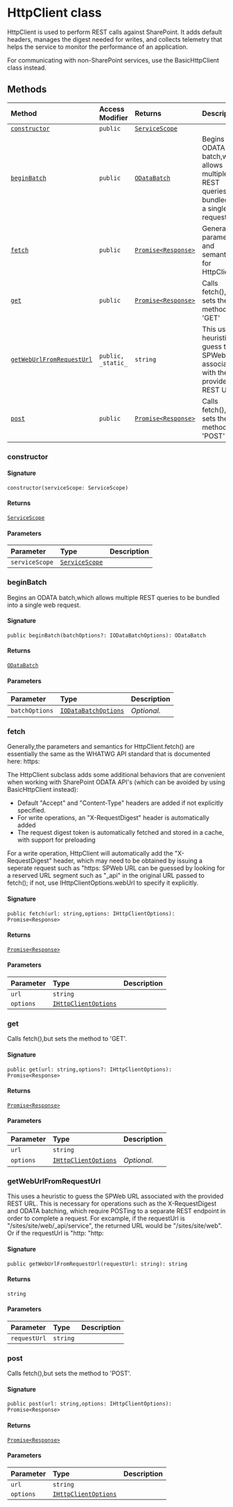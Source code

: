# HttpClient class





HttpClient is used to perform REST calls against SharePoint. It adds default 
headers, manages the digest needed for writes, and collects telemetry that 
helps the service to monitor the performance of an application. 
 
For communicating with non-SharePoint services, use the BasicHttpClient 
class instead.






## Methods

| Method	   | Access Modifier | Returns	| Description|
|:-------------|:----|:-------|:-----------|
|[`constructor`](#constructor)     | `public` | [`ServiceScope`](ServiceScope.md) |  |
|[`beginBatch`](#beginbatch)     | `public` | [`ODataBatch`](ODataBatch.md) | Begins an ODATA batch,which allows multiple REST queries to be bundled into  a single web request |
|[`fetch`](#fetch)     | `public` | [`Promise<Response>`](Promise.md) | Generally,the parameters and semantics for HttpClient |
|[`get`](#get)     | `public` | [`Promise<Response>`](Promise.md) | Calls fetch(),but sets the method to 'GET' |
|[`getWebUrlFromRequestUrl`](#getweburlfromrequesturl)     | `public, _static_` | `string` | This uses a heuristic to guess the SPWeb URL associated with the provided  REST URL |
|[`post`](#post)     | `public` | [`Promise<Response>`](Promise.md) | Calls fetch(),but sets the method to 'POST' |




### constructor



#### Signature
`constructor(serviceScope: ServiceScope)`

#### Returns
[`ServiceScope`](ServiceScope.md)

#### Parameters


| Parameter	   | Type    | Description |
|:-------------|:---------------|:------------|
| `serviceScope`    | [`ServiceScope`](ServiceScope.md) |  |


### beginBatch

Begins an ODATA batch,which allows multiple REST queries to be bundled into 
a single web request.

#### Signature
`public beginBatch(batchOptions?: IODataBatchOptions): ODataBatch`

#### Returns
[`ODataBatch`](ODataBatch.md)

#### Parameters


| Parameter	   | Type    | Description |
|:-------------|:---------------|:------------|
| `batchOptions`    | [`IODataBatchOptions`](IODataBatchOptions.md) | _Optional._ |


### fetch

Generally,the parameters and semantics for HttpClient.fetch() are essentially 
the same as the WHATWG API standard that is documented here: 
https: 
 
The HttpClient subclass adds some additional behaviors that are convenient when 
working with SharePoint ODATA API's (which can be avoided by using 
BasicHttpClient instead): 
- Default "Accept" and "Content-Type" headers are added if not explicitly specified. 
- For write operations, an "X-RequestDigest" header is automatically added 
- The request digest token is automatically fetched and stored in a cache, with 
support for preloading 
 
For a write operation, HttpClient will automatically add the "X-RequestDigest" 
header, which may need to be obtained by issuing a seperate request such as 
"https: 
SPWeb URL can be guessed by looking for a reserved URL segment such as "_api" 
in the original URL passed to fetch(); if not, use IHttpClientOptions.webUrl 
to specify it explicitly. 


#### Signature
`public fetch(url: string,options: IHttpClientOptions): Promise<Response>`

#### Returns
[`Promise<Response>`](Promise.md)

#### Parameters


| Parameter	   | Type    | Description |
|:-------------|:---------------|:------------|
| `url`    | `string` |  |
| `options`    | [`IHttpClientOptions`](IHttpClientOptions.md) |  |


### get

Calls fetch(),but sets the method to 'GET'.

#### Signature
`public get(url: string,options?: IHttpClientOptions): Promise<Response>`

#### Returns
[`Promise<Response>`](Promise.md)

#### Parameters


| Parameter	   | Type    | Description |
|:-------------|:---------------|:------------|
| `url`    | `string` |  |
| `options`    | [`IHttpClientOptions`](IHttpClientOptions.md) | _Optional._ |


### getWebUrlFromRequestUrl

This uses a heuristic to guess the SPWeb URL associated with the provided 
REST URL. This is necessary for operations such as the X-RequestDigest 
and ODATA batching, which require POSTing to a separate REST endpoint 
in order to complete a request. 
For excample, if the requestUrl is "/sites/site/web/_api/service", 
the returned URL would be "/sites/site/web". Or if the requestUrl 
is "http: 
"http:

#### Signature
`public getWebUrlFromRequestUrl(requestUrl: string): string`

#### Returns
`string`

#### Parameters


| Parameter	   | Type    | Description |
|:-------------|:---------------|:------------|
| `requestUrl`    | `string` |  |


### post

Calls fetch(),but sets the method to 'POST'.

#### Signature
`public post(url: string,options: IHttpClientOptions): Promise<Response>`

#### Returns
[`Promise<Response>`](Promise.md)

#### Parameters


| Parameter	   | Type    | Description |
|:-------------|:---------------|:------------|
| `url`    | `string` |  |
| `options`    | [`IHttpClientOptions`](IHttpClientOptions.md) |  |

